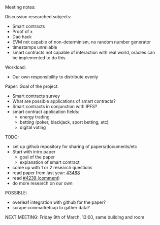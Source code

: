 Meeting notes:

Discussion researched subjects:

- Smart contracts
- Proof of x
- Dao hack
- EVM not capable of non-determinism, no random number generator
- timestamps unreliable
- smart contracts not capable of interaction with real world, oracles can be implemented to do this

Workload:

- Our own responsibility to distribute evenly

Paper:
 Goal of the project:

- Smart contracts survey
- What are possible applications of smart contracts?
- Smart contracts in conjunction with IPFS?
- smart contract application fields: 
  - energy trading
  - betting (poker, blackjack, sport betting, etc)
  - digital voting

TODO:

- set up github repository for sharing of papers/documents/etc
- Start with intro paper 
  - goal of the paper
  - explanation of smart contract
- come up with 1 or 2 research questions
- read paper from last year: [#3488](https://github.com/Tribler/tribler/issues/3488)
- read [#4239 (comment)](https://github.com/Tribler/tribler/issues/4239#issuecomment-468248738)
- do more research on our own

POSSIBLE:

- overleaf integration with github for the paper?
- scrape coinmarketcap to gather data?

NEXT MEETING: Friday 8th of March, 13:00, same building and room